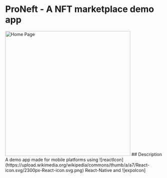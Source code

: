 # ProNeft - A NFT marketplace demo app
<img src="https://i.imgur.com/Ox7oC33.png" alt="Home Page" width="400px" height="auto"/>
## Description
A demo app made for mobile platforms using ![reactIcon](https://upload.wikimedia.org/wikipedia/commons/thumb/a/a7/React-icon.svg/2300px-React-icon.svg.png) React-Native and 
![expoIcon]
